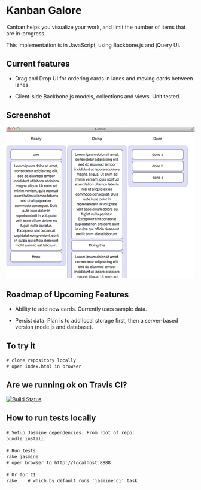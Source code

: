 # Kanban Galore

Kanban helps you visualize your work, and limit the number of items that are in-progress.

This implementation is in JavaScript, using Backbone.js and jQuery UI.

## Current features

* Drag and Drop UI for ordering cards in lanes and moving cards between lanes.

* Client-side Backbone.js models, collections and views. Unit tested.

## Screenshot

![Screenshot of Kanban Galore](https://github.com/briangershon/kanban-galore/raw/master/screenshot.png)

## Roadmap of Upcoming Features

* Ability to add new cards. Currently uses sample data.

* Persist data. Plan is to add local storage first, then a server-based version (node.js and database).

## To try it

    # clone repository locally
    # open index.html in browser

## Are we running ok on Travis CI?

[![Build Status](https://secure.travis-ci.org/briangershon/kanban-galore.png?branch=master)](http://travis-ci.org/briangershon/kanban-galore)

## How to run tests locally

    # Setup Jasmine dependencies. From root of repo:
    bundle install
    
    # Run tests
    rake jasmine
    # open browser to http://localhost:8888
    
    # Or for CI
    rake    # which by default runs 'jasmine:ci' task

